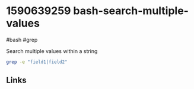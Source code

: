 # 1590639259 bash-search-multiple-values
#bash #grep

Search multiple values within a string
```bash
grep -e "field1|field2"
```


## Links
